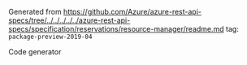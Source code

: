 Generated from https://github.com/Azure/azure-rest-api-specs/tree/../../../../../azure-rest-api-specs/specification/reservations/resource-manager/readme.md tag: `package-preview-2019-04`

Code generator 


